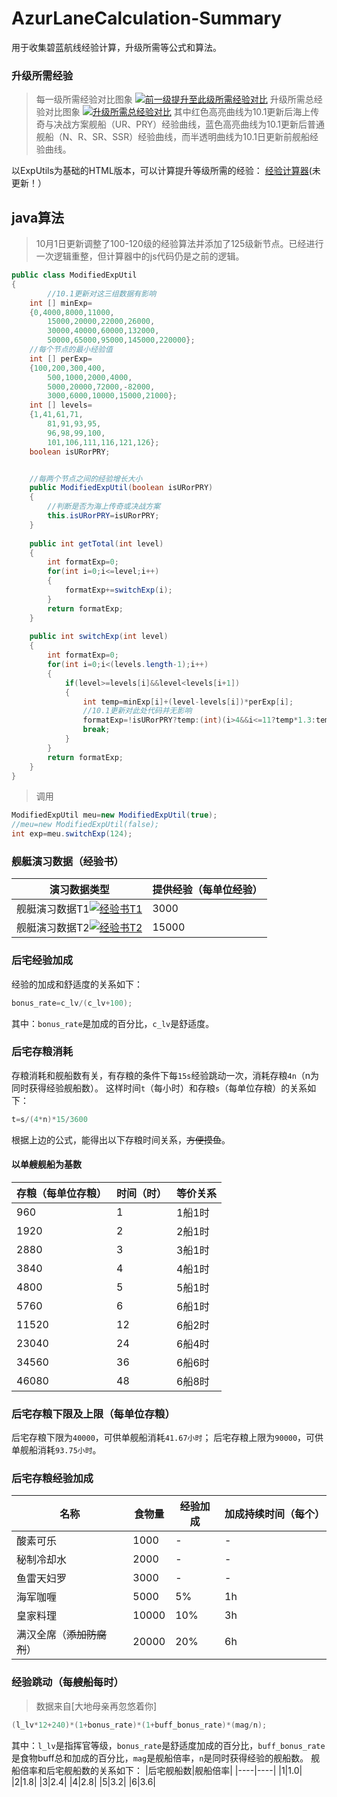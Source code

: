 # AzurLaneCalculation-Summary
用于收集碧蓝航线经验计算，升级所需等公式和算法。

### 升级所需经验
>每一级所需经验对比图象
[![前一级提升至此级所需经验对比](https://200git.github.io/EXPcalculation.github.io/modified_per_exp.png)](https://200git.github.io/EXPcalculation.github.io/modified_per_exp.png)
>升级所需总经验对比图象
[![升级所需总经验对比](https://200git.github.io/EXPcalculation.github.io/modified_exp.png)](https://200git.github.io/EXPcalculation.github.io/modified_exp.png)
>其中红色高亮曲线为10.1更新后海上传奇与决战方案舰船（UR、PRY）经验曲线，蓝色高亮曲线为10.1更新后普通舰船（N、R、SR、SSR）经验曲线，而半透明曲线为10.1日更新前舰船经验曲线。

以ExpUtils为基础的HTML版本，可以计算提升等级所需的经验：
[经验计算器](https://200git.github.io/EXPcalculation.github.io/)(未更新！）

## java算法
>10月1日更新调整了100-120级的经验算法并添加了125级新节点。已经进行一次逻辑重整，但计算器中的js代码仍是之前的逻辑。
```java
public class ModifiedExpUtil
{
        //10.1更新对这三组数据有影响
	int [] minExp=
	{0,4000,8000,11000,
		15000,20000,22000,26000,
		30000,40000,60000,132000,
		50000,65000,95000,145000,220000};
	//每个节点的最小经验值
	int [] perExp=
	{100,200,300,400,
		500,1000,2000,4000,
		5000,20000,72000,-82000,
		3000,6000,10000,15000,21000};
	int [] levels=
	{1,41,61,71,
		81,91,93,95,
		96,98,99,100,
		101,106,111,116,121,126};
	boolean isURorPRY;


	//每两个节点之间的经验增长大小
	public ModifiedExpUtil(boolean isURorPRY)
	{
		//判断是否为海上传奇或决战方案
		this.isURorPRY=isURorPRY;
	}
	
	public int getTotal(int level)
	{
		int formatExp=0;
		for(int i=0;i<=level;i++)
		{
			formatExp+=switchExp(i);
		}
		return formatExp;
	}
	
	public int switchExp(int level)
	{
		int formatExp=0;
		for(int i=0;i<(levels.length-1);i++)
		{
			if(level>=levels[i]&&level<levels[i+1])
			{
				int temp=minExp[i]+(level-levels[i])*perExp[i];
				//10.1更新对此处代码并无影响
				formatExp=!isURorPRY?temp:(int)(i>4&&i<=11?temp*1.3:temp*1.2);
				break;
			}
		}
		return formatExp;
	}
}
```
>调用
```java
ModifiedExpUtil meu=new ModifiedExpUtil(true);
//meu=new ModifiedExpUtil(false);
int exp=meu.switchExp(124);
```

### 舰艇演习数据（经验书）
|演习数据类型|提供经验（每单位经验）|
|---|---|
|舰艇演习数据T1[![经验书T1](https://200git.github.io/EXPcalculation.github.io/modified_exp.png)](https://200git.github.io/EXPcalculation.github.io/exp_book_T2.jpg)|3000|
|舰艇演习数据T2[![经验书T2](https://200git.github.io/EXPcalculation.github.io/modified_exp.png)](https://200git.github.io/EXPcalculation.github.io/exp_book_T1.jpg)|15000|

### 后宅经验加成
经验的加成和舒适度的关系如下：
```java
bonus_rate=c_lv/(c_lv+100);
```
其中：`bonus_rate`是加成的百分比，`c_lv`是舒适度。

### 后宅存粮消耗
存粮消耗和舰船数有关，有存粮的条件下每`15s`经验跳动一次，消耗存粮`4n`（n为同时获得经验舰船数）。
这样时间`t`（每小时）和存粮`s`（每单位存粮）的关系如下：
```java
t=s/(4*n)*15/3600
```
根据上边的公式，能得出以下存粮时间关系，~~方便摸鱼~~。

#### 以单艘舰船为基数
|存粮（每单位存粮）|时间（时）|等价关系|
|----|----|----|
|960|1|1船1时|
|1920|2|2船1时|
|2880|3|3船1时|
|3840|4|4船1时|
|4800|5|5船1时|
|5760|6|6船1时|
|11520|12|6船2时|
|23040|24|6船4时|
|34560|36|6船6时|
|46080|48|6船8时|

### 后宅存粮下限及上限（每单位存粮）
后宅存粮下限为`40000`，可供单舰船消耗`41.67小时`；
后宅存粮上限为`90000`，可供单舰船消耗`93.75小时`。

### 后宅存粮经验加成
|名称|食物量|经验加成|加成持续时间（每个）|
|----|----|----|----|
|酸素可乐|1000|-|-|
|秘制冷却水|2000|-|-|
|鱼雷天妇罗|3000|-|-|
|海军咖喱|5000|5%|1h|
|皇家料理|10000|10%|3h|
|满汉全席（~~添加防腐剂~~）|20000|20%|6h|

### 经验跳动（每艘船每时）
>数据来自[大地母亲再忽悠着你]
```java
(l_lv*12+240)*(1+bonus_rate)*(1+buff_bonus_rate)*(mag/n);
```
其中：`l_lv`是指挥官等级，`bonus_rate`是舒适度加成的百分比，`buff_bonus_rate`是食物buff总和加成的百分比，`mag`是舰船倍率，`n`是同时获得经验的舰船数。
舰船倍率和后宅舰船数的关系如下：
|后宅舰船数|舰船倍率|
|----|----|
|1|1.0|
|2|1.8|
|3|2.4|
|4|2.8|
|5|3.2|
|6|3.6|
